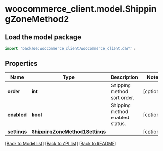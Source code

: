 # woocommerce_client.model.ShippingZoneMethod2

## Load the model package
```dart
import 'package:woocommerce_client/woocommerce_client.dart';
```

## Properties
Name | Type | Description | Notes
------------ | ------------- | ------------- | -------------
**order** | **int** | Shipping method sort order. | [optional] 
**enabled** | **bool** | Shipping method enabled status. | [optional] 
**settings** | [**ShippingZoneMethod1Settings**](ShippingZoneMethod1Settings.md) |  | [optional] 

[[Back to Model list]](../README.md#documentation-for-models) [[Back to API list]](../README.md#documentation-for-api-endpoints) [[Back to README]](../README.md)


